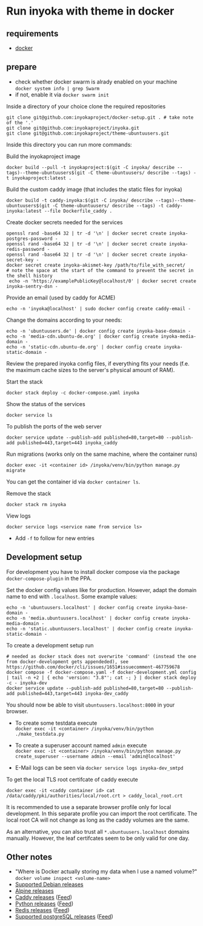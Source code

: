 Run inyoka with theme in docker
===============================

requirements
-------------

 * [docker](https://docs.docker.com/install/linux/docker-ce/ubuntu)

prepare
-------

 * check whether docker swarm is alrady enabled on your machine  
  `docker system info | grep Swarm`
 * if not, enable it via `docker swarm init`

Inside a directory of your choice clone the required repositories
```
git clone git@github.com:inyokaproject/docker-setup.git . # take note of the '.'
git clone git@github.com:inyokaproject/inyoka.git
git clone git@github.com:inyokaproject/theme-ubuntuusers.git
```

Inside this directory you can run more commands:

Build the inyokaproject image
```
docker build --pull -t inyokaproject:$(git -C inyoka/ describe --tags)--theme-ubuntuusers$(git -C theme-ubuntuusers/ describe --tags) -t inyokaproject:latest .
```

Build the custom caddy image (that includes the static files for inyoka)
```
docker build -t caddy-inyoka:$(git -C inyoka/ describe --tags)--theme-ubuntuusers$(git -C theme-ubuntuusers/ describe --tags) -t caddy-inyoka:latest --file Dockerfile_caddy .
```

Create docker secrets needed for the services

```
openssl rand -base64 32 | tr -d '\n' | docker secret create inyoka-postgres-password -
openssl rand -base64 32 | tr -d '\n' | docker secret create inyoka-redis-password -
openssl rand -base64 32 | tr -d '\n' | docker secret create inyoka-secret-key -
docker secret create inyoka-akismet-key /path/to/file_with_secret/
# note the space at the start of the command to prevent the secret in the shell history
 echo -n 'https://examplePublicKey@localhost/0' | docker secret create inyoka-sentry-dsn -
```

Provide an email (used by caddy for ACME)

```
echo -n 'inyoka@localhost' | sudo docker config create caddy-email -
```

Change the domains according to your needs:

```
echo -n 'ubuntuusers.de' | docker config create inyoka-base-domain -
echo -n 'media-cdn.ubuntu-de.org' | docker config create inyoka-media-domain -
echo -n 'static-cdn.ubuntu-de.org' | docker config create inyoka-static-domain -
```


Review the prepared inyoka config files, if everything fits your needs (f.e. the maximum cache sizes to the server's physical amount of RAM).

Start the stack

```
docker stack deploy -c docker-compose.yaml inyoka
```

Show the status of the services

```
docker service ls
```

To publish the ports of the web server

```
docker service update --publish-add published=80,target=80 --publish-add published=443,target=443 inyoka_caddy
```

Run migrations (works only on the same machine, where the container runs)

```
docker exec -it <container id> /inyoka/venv/bin/python manage.py migrate
```

You can get the container id via `docker container ls`.


Remove the stack

```
docker stack rm inyoka
```

View logs

```
docker service logs <service name from service ls>
```

 * Add `-f` to follow for new entries



Development setup
-----------------

For development you have to install docker compose via the package `docker-compose-plugin` in the PPA.

Set the docker config values like for production. However, adapt the domain name to end with `.localhost`. Some example values:

```
echo -n 'ubuntuusers.localhost' | docker config create inyoka-base-domain -
echo -n 'media.ubuntuusers.localhost' | docker config create inyoka-media-domain -
echo -n 'static.ubuntuusers.localhost' | docker config create inyoka-static-domain -
```

To create a development setup run

```
# needed as docker stack does not overwrite 'command' (instead the one from docker-development gets appendeded), see https://github.com/docker/cli/issues/1651#issuecomment-467759678
docker compose -f docker-compose.yaml -f docker-development.yml config | tail -n +2 | { echo 'version: "3.8"'; cat -; } | docker stack deploy -c - inyoka-dev
docker service update --publish-add published=80,target=80 --publish-add published=443,target=443 inyoka-dev_caddy
```

You should now be able to visit `ubuntuusers.localhost:8000` in your browser.

 * To create some testdata execute  
   ```docker exec -it <container> /inyoka/venv/bin/python ./make_testdata.py```
 * To create a superuser account named `admin` execute  
   ```docker exec -it <container> /inyoka/venv/bin/python manage.py create_superuser --username admin --email 'admin@localhost'```

 * E-Mail logs can be seen via `docker service logs inyoka-dev_smtpd`

To get the local TLS root certifcate of caddy execute

```
docker exec -it <caddy container id> cat /data/caddy/pki/authorities/local/root.crt > caddy_local_root.crt
```

It is recommended to use a separate browser profile only for local development. In this separate profile you can import the root certificate.
The local root CA will not change as long as the caddy volumes are the same.

As an alternative, you can also trust all `*.ubuntuusers.localhost` domains manually.
However, the leaf certifcates seem to be only valid for one day.

Other notes
-----------

 * "Where is Docker actually storing my data when I use a named volume?"  
   `docker volume inspect <volume-name>`
 * [Supported Debian releases](https://wiki.debian.org/DebianReleases#Production_Releases)
 * [Alpine releases](https://alpinelinux.org/releases/)
 * [Caddy releases](https://github.com/caddyserver/caddy/releases) ([Feed](https://github.com/caddyserver/caddy/releases.atom))
 * [Python releases](https://www.python.org/downloads/) ([Feed](https://github.com/python/cpython/releases.atom))
 * [Redis releases](https://github.com/redis/redis/releases) ([Feed](https://github.com/redis/redis/releases.atom))
 * [Supported postgreSQL releases](https://www.postgresql.org/support/versioning/) ([Feed](https://www.postgresql.org/news/pgsql.rss))
